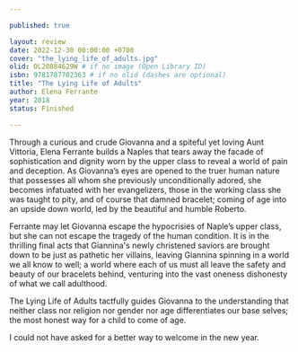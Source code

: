 ```yaml
---

published: true

layout: review
date: 2022-12-30 00:00:00 +0700
cover: "the_lying_life_of_adults.jpg"
olid: OL20884629W # if no image (Open Library ID)
isbn: 9781787702363 # if no olid (dashes are optional)
title: "The Lying Life of Adults"
author: Elena Ferrante
year: 2018
status: Finished 

---
```


Through a curious and crude Giovanna and a spiteful yet loving Aunt Vittoria, Elena Ferrante builds a Naples that tears away the facade of sophistication and dignity worn by the upper class to reveal a world of pain and deception. As Giovanna’s eyes are opened to the truer human nature that possesses all whom she previously unconditionally adored, she becomes infatuated with her evangelizers, those in the working class she was taught to pity, and of course that damned bracelet; coming of age into an upside down world, led by the beautiful and humble Roberto.

Ferrante may let Giovanna escape the hypocrisies of Naple’s upper class, but she can not escape the tragedy of the human condition. It is in the thrilling final acts that Giannina's newly christened saviors are brought down to be just as pathetic her villains, leaving Giannina spinning in a world we all know to well; a world where each of us must all leave the safety and beauty of our bracelets behind, venturing into the vast oneness dishonesty of what we call adulthood.

The Lying Life of Adults tactfully guides Giovanna to the understanding that neither class nor religion nor gender nor age differentiates our base selves; the most honest way for a child to come of age. 

I could not have asked for a better way to welcome in the new year.

